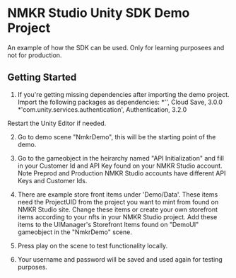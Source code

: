 # NMKR Studio Unity SDK Demo Project
An example of how the SDK can be used. Only for learning purposees and not for production.

## **Getting Started**

1) If you're getting missing dependencies after importing the demo project. Import the following packages as dependencies:
*'', Cloud Save, 3.0.0
*'com.unity.services.authentication', Authentication, 3.2.0

Restart the Unity Editor if needed.


2) Go to demo scene "NmkrDemo", this will be the starting point of the demo.

3) Go to the gameobject in the heirarchy named "API Initialization" and fill in your Customer Id and API Key found on your NMKR Studio account. Note Preprod and Production NMKR Studio accounts have different API Keys and Customer Ids.

4) There are example store front items under 'Demo/Data'. These items need the ProjectUID from the project you want to mint from found on NMKR Studio site. Change these items or create your own storefront items according to your nfts in your NMKR Studio project. Add these items to the UIManager's Storefront Items found on "DemoUI" gameobject in the "NmkrDemo" scene.

5) Press play on the scene to test functionality locally.

6) Your username and password will be saved and used again for testing purposes.